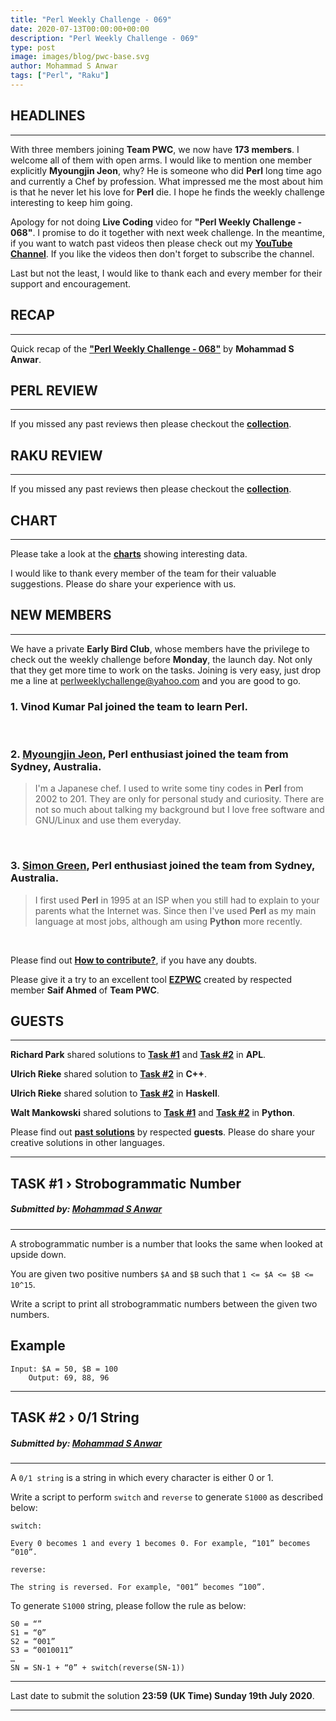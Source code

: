 ```yaml
---
title: "Perl Weekly Challenge - 069"
date: 2020-07-13T00:00:00+00:00
description: "Perl Weekly Challenge - 069"
type: post
image: images/blog/pwc-base.svg
author: Mohammad S Anwar
tags: ["Perl", "Raku"]
---
```


## HEADLINES

***

With three members joining **Team PWC**, we now have **173 members**. I welcome all of them with open arms. I would like to mention one member explicitly **Myoungjin Jeon**, why? He is someone who did **Perl** long time ago and currently a Chef by profession. What impressed me the most about him is that he never let his love for **Perl** die. I hope he finds the weekly challenge interesting to keep him going.

Apology for not doing **Live Coding** video for **"Perl Weekly Challenge - 068"**. I promise to do it together with next week challenge. In the meantime, if you want to watch past videos then please check out my **[YouTube Channel](https://www.youtube.com/channel/UCT91RkThBWByo1NL_M8R8Ig)**. If you like the videos then don't forget to subscribe the channel.

Last but not the least, I would like to thank each and every member for their support and encouragement.

## RECAP

***

Quick recap of the [**"Perl Weekly Challenge - 068"**](/blog/recap-challenge-068) by **Mohammad S Anwar**.

## PERL REVIEW

***

If you missed any past reviews then please checkout the [**collection**](/p5-reviews).

## RAKU REVIEW

***

If you missed any past reviews then please checkout the [**collection**](/p6-reviews).

## CHART

***

Please take a look at the [**charts**](/chart) showing interesting data.

I would like to thank every member of the team for their valuable suggestions. Please do share your experience with us.

## NEW MEMBERS

***

We have a private **Early Bird Club**, whose members have the privilege to check out the weekly challenge before **Monday**, the launch day. Not only that they get more time to work on the tasks. Joining is very easy, just drop me a line at <perlweeklychallenge@yahoo.com> and you are good to go.

### 1. Vinod Kumar Pal joined the team to learn **Perl**.

<br>

### 2. [Myoungjin Jeon](https://github.com/jeongoon), Perl enthusiast joined the team from Sydney, Australia.

>    I'm a Japanese chef. I used to write some tiny codes in **Perl** from 2002 to 201. They are only for personal study and curiosity. There are not so much about talking my background but I love free software and GNU/Linux and use them everyday.

<br>

### 3. [Simon Green](https://github.com/simongreen-net), Perl enthusiast joined the team from Sydney, Australia.

>    I first used **Perl** in 1995 at an ISP when you still had to explain to your parents what the Internet was. Since then I've used **Perl** as my main language at most jobs, although am using **Python** more recently.

<br>

Please find out [**How to contribute?**](/blog/how-to-contribute), if you have any doubts.

Please give it a try to an excellent tool [**EZPWC**](https://github.com/saiftynet/EZPWC) created by respected member **Saif Ahmed** of **Team PWC**.

## GUESTS

***

**Richard Park** shared solutions to [**Task #1**](https://github.com/manwar/perlweeklychallenge-club/blob/master/challenge-068/richard-park/apl/ch-1.aplf) and  [**Task #2**](https://github.com/manwar/perlweeklychallenge-club/blob/master/challenge-068/richard-park/apl/ch-2.aplf) in **APL**.

**Ulrich Rieke** shared solution to [**Task #2**](https://github.com/manwar/perlweeklychallenge-club/blob/master/challenge-068/ulrich-rieke/cpp/ch-2.cpp) in **C++**.

**Ulrich Rieke** shared solution to [**Task #2**](https://github.com/manwar/perlweeklychallenge-club/blob/master/challenge-068/ulrich-rieke/haskell/ch-2.hs) in **Haskell**.

**Walt Mankowski** shared solutions to [**Task #1**](https://github.com/manwar/perlweeklychallenge-club/blob/master/challenge-068/walt-mankowski/python/ch-1.py) and [**Task #2**](https://github.com/manwar/perlweeklychallenge-club/blob/master/challenge-068/walt-mankowski/python/ch-2.py) in **Python**.

Please find out [**past solutions**](/blog/guest-contribution) by respected **guests**. Please do share your creative solutions in other languages.

***
## TASK #1 › Strobogrammatic Number
##### **Submitted by:** [Mohammad S Anwar](http://www.manwar.org)
***

A strobogrammatic number is a number that looks the same when looked at upside down.

You are given two positive numbers `$A` and `$B` such that `1 <= $A <= $B <= 10^15`.

Write a script to print all strobogrammatic numbers between the given two numbers.

## Example

    Input: $A = 50, $B = 100
        Output: 69, 88, 96

***
## TASK #2 › 0/1 String
##### **Submitted by:** [Mohammad S Anwar](http://www.manwar.org)
***

A `0/1 string` is a string in which every character is either 0 or 1.

Write a script to perform `switch` and `reverse` to generate `S1000` as described below:

    switch:

    Every 0 becomes 1 and every 1 becomes 0. For example, “101” becomes “010”.

    reverse:

    The string is reversed. For example, "001” becomes “100”.

To generate `S1000` string, please follow the rule as below:

    S0 = “”
    S1 = “0”
    S2 = “001”
    S3 = “0010011”
    …
    SN = SN-1 + “0” + switch(reverse(SN-1))

***

Last date to submit the solution **23:59 (UK Time) Sunday 19th July 2020**.

***
